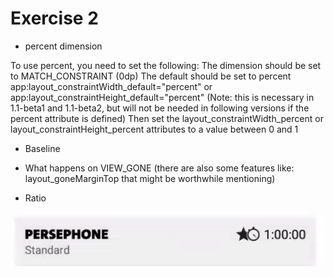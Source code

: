 # Exercise 2

* percent dimension

To use percent, you need to set the following:
The dimension should be set to MATCH_CONSTRAINT (0dp)
The default should be set to percent app:layout_constraintWidth_default="percent" or app:layout_constraintHeight_default="percent"
(Note: this is necessary in 1.1-beta1 and 1.1-beta2, but will not be needed in following versions if the percent attribute is defined)
Then set the layout_constraintWidth_percent or layout_constraintHeight_percent attributes to a value between 0 and 1

* Baseline

* What happens on VIEW_GONE (there are also some features like:  layout_goneMarginTop that might be worthwhile mentioning)

* Ratio


![EXERCISE 2](../../../../../img/ex2.png)
